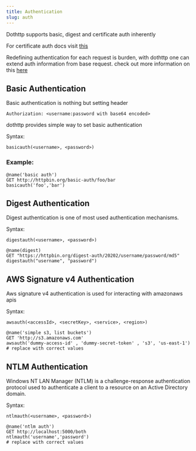 ```yaml
---
title: Authentication
slug: auth
---
```



Dothttp supports basic, digest and certificate auth inherently

For certificate  auth docs visit [this](./certificates.md)

Redefining authentication for each request is burden, with dothttp one can extend auth information from base request. check out more information on this [here](./extends.md)



## Basic Authentication

Basic authentication is nothing but setting header

`Authorization: <username:password with base64 encoded>`

dothttp provides simple way to set basic authentication

Syntax:

`basicauth(<username>, <password>)`


### Example:

```http
@name('basic auth')
GET http://httpbin.org/basic-auth/foo/bar
basicauth('foo','bar')

```


## Digest Authentication

Digest authentication is one of most used authentication mechanisms.

Syntax:

`digestauth(<username>, <password>)`

```http
@name(digest)
GET "https://httpbin.org/digest-auth/20202/username/password/md5"
digestauth("username", "password")
```


## AWS Signature v4 Authentication

Aws signature v4 authentication is used for interacting with amazonaws apis

Syntax:

`awsauth(<accessId>, <secretKey>, <service>, <region>)`

```http
@name('simple s3, list buckets')
GET 'http://s3.amazonaws.com'
awsauth('dummy-access-id' , 'dummy-secret-token' , 's3', 'us-east-1')
# replace with correct values 
```


## NTLM Authentication

Windows NT LAN Manager (NTLM) is a challenge-response authentication protocol used to authenticate a client to a resource on an Active Directory domain.

Syntax:

`ntlmauth(<username>, <password>)`

```http
@name('ntlm auth')
GET http://localhost:5000/both
ntlmauth('username','password')
# replace with correct values 
```
